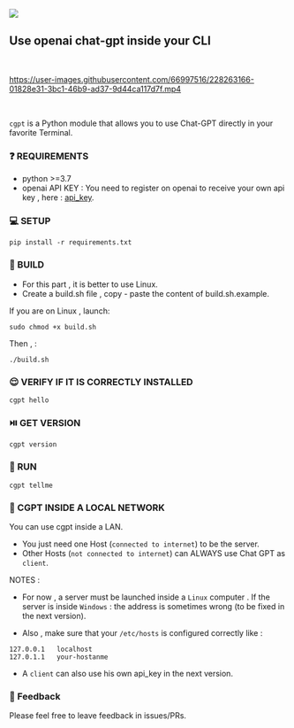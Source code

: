 ![](https://komarev.com/ghpvc/?username=ainayves&color=blueviolet)

## Use openai chat-gpt inside your CLI
</br>

https://user-images.githubusercontent.com/66997516/228263166-01828e31-3bc1-46b9-ad37-9d44ca117d7f.mp4

</br>

`cgpt` is a Python module that allows you to use Chat-GPT directly in your favorite Terminal.

### ❓ REQUIREMENTS

- python >=3.7
- openai API KEY : 
You need to register on openai to receive your own api key , here : [api_key](https://platform.openai.com/account/api-keys).

### 💻 SETUP

```
pip install -r requirements.txt
```

### 🔨 BUILD

- For this part , it is better to use Linux.
- Create a build.sh file , copy - paste the content of build.sh.example.

If you are on Linux , launch:

```
sudo chmod +x build.sh
```
Then , :

```
./build.sh
```

### 😌 VERIFY IF IT IS CORRECTLY INSTALLED

```
cgpt hello
```

### ⏯️ GET VERSION 

```
cgpt version
```

### 🚀 RUN

```
cgpt tellme
```

### 🔗 CGPT INSIDE A LOCAL NETWORK

You can use cgpt inside a LAN. 

- You just need one Host (`connected to internet`) to be the server.
- Other Hosts (`not connected to internet`) can ALWAYS use Chat GPT as `client`. 

NOTES : 

- For now , a server must be launched inside a `Linux` computer . If the server is inside `Windows` : the address is sometimes wrong (to be fixed in the next version). 

- Also , make sure that your `/etc/hosts` is configured correctly like :

```
127.0.0.1	localhost
127.0.1.1	your-hostanme
```

- A `client` can also use his own api_key in the next version.

### 💚 Feedback

Please feel free to leave feedback in issues/PRs.
